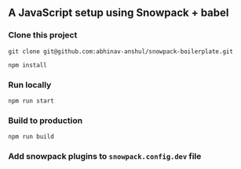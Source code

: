 ## A JavaScript setup using Snowpack + babel

### Clone this project

```
git clone git@github.com:abhinav-anshul/snowpack-boilerplate.git
```

```
npm install
```

### Run locally
```
npm run start
```

### Build to production
```
npm run build
```

### Add snowpack plugins to `snowpack.config.dev` file
